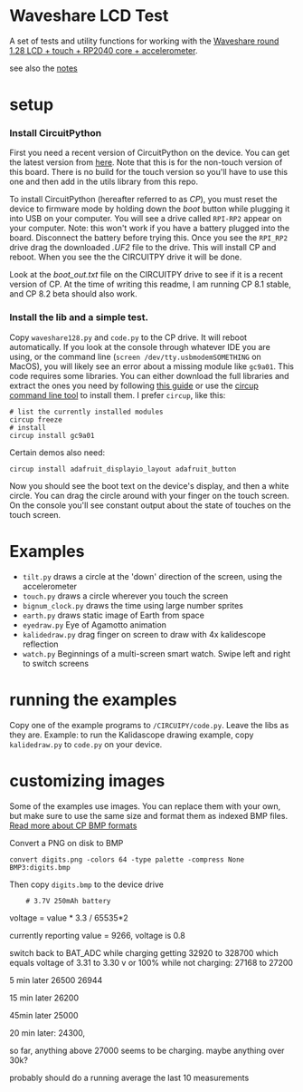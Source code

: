 # Waveshare LCD Test

A set of tests and utility functions for working with the 
[Waveshare round 1.28 LCD + touch + RP2040 core + accelerometer](https://www.waveshare.com/rp2040-touch-lcd-1.28.htm).



see also the [notes](notes.md)



# setup

### Install CircuitPython

First you need a recent version of CircuitPython on the device. You can get the latest version
from [here](https://circuitpython.org/board/waveshare_rp2040_lcd_1_28/). Note that this is for
the non-touch version of this board. There is no build for the touch version so you'll have to use
this one and then add in the utils library from this repo.

To install CircuitPython (hereafter referred to as *CP*), you must reset the device to firmware
mode by holding down the *boot* button while plugging it into USB on your computer. You will see
a drive called `RPI-RP2` appear on your computer. Note: this won't work if you have a battery plugged into the board. Disconnect the battery before trying this. Once you see the `RPI_RP2` drive
drag the downloaded *.UF2* file to the drive. This will install CP and reboot. When you see the 
the CIRCUITPY drive it will be done. 

Look at the *boot_out.txt* file on the CIRCUITPY drive to see if it
is a recent version of CP. At the time of writing this readme, I am running CP 8.1 stable,
and CP 8.2 beta should also work.

### Install the lib and a simple test.

Copy `waveshare128.py` and `code.py` to the CP drive.  It will reboot automatically. If you look
at the console through whatever IDE you are using, or the command line 
(`screen /dev/tty.usbmodemSOMETHING` on MacOS), you will likely see an error about a missing
module like `gc9a01`.  This code requires some libraries. You can either download the full libraries
and extract the ones you need by following [this guide](https://learn.adafruit.com/welcome-to-circuitpython/circuitpython-libraries) or use the [circup command line tool](https://learn.adafruit.com/keep-your-circuitpython-libraries-on-devices-up-to-date-with-circup/install-circup) to install them.
I prefer `circup`, like this:


```shell
# list the currently installed modules
circup freeze
# install 
circup install gc9a01
```

Certain demos also need:

```shell
circup install adafruit_displayio_layout adafruit_button
```

Now you should see the boot text on the device's display, and then a white circle. You can drag the circle around
with your finger on the touch screen. On the console you'll see constant output about the state of touches
on the touch screen.



# Examples

* `tilt.py` draws a circle at the  'down' direction of the screen, using the accelerometer
* `touch.py` draws a circle wherever you touch the screen
* `bignum_clock.py` draws the time using large number sprites
* `earth.py` draws static image of Earth from space
* `eyedraw.py` Eye of Agamotto animation
* `kalidedraw.py`  drag finger on screen to draw with 4x kalidescope reflection
* `watch.py` Beginnings of a multi-screen smart watch. Swipe left and right to switch screens

# running the examples

Copy one of the example programs to `/CIRCUIPY/code.py`. Leave the libs as they are. 
Example: to run the Kalidascope drawing example, copy `kalidedraw.py` to `code.py` on your device.



# customizing images

Some of the examples use images. You can replace them with your own, but make sure
to use the same size and format them as indexed BMP files. [Read more about CP BMP formats](https://learn.adafruit.com/creating-your-first-tilemap-game-with-circuitpython/indexed-bmp-graphics)

Convert a PNG on disk to BMP

```shell
convert digits.png -colors 64 -type palette -compress None BMP3:digits.bmp
```

Then copy `digits.bmp` to the device drive




        # 3.7V 250mAh battery
voltage = value * 3.3 / 65535*2
   
currently reporting value = 9266, voltage is 0.8

switch back to BAT_ADC
while charging getting 32920 to 328700 which equals voltage of 3.31 to 3.30 v or 100%
while not charging:
27168 to 27200

5 min later
26500
26944

15 min later
26200

45min later
25000

20 min later: 24300,




so far, anything above 27000 seems to be charging. maybe anything over 30k?


probably should do a running average the last 10 measurements
